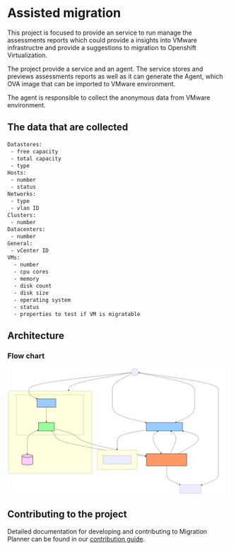 # Assisted migration
This project is focused to provide an service to run manage the assessments reports
which could provide a insights into VMware infrastructre and provide a suggestions to
migration to Openshift Virtualization.

The project provide a service and an agent. The service stores and previews assessments reports
as well as it can generate the Agent, which OVA image that can be imported to VMware environment.

The agent is responsible to collect the anonymous data from VMware environment.

## The data that are collected

```
Datastores:
 - free capacity
 - total capacity
 - type
Hosts:
 - number
 - status
Networks:
 - type
 - vlan ID
Clusters:
 - number
Datacenters:
 - number
General:
 - vCenter ID
VMs:
  - number
  - cpu cores
  - memory
  - disk count
  - disk size
  - operating system
  - status
  - properties to test if VM is migratable
```

## Architecture

### Flow chart
![Flow Diagram](doc/img/flow.svg)

## Contributing to the project
Detailed documentation for developing and contributing to Migration Planner can be found in our [contribution guide](CONTRIBUTING.md).

